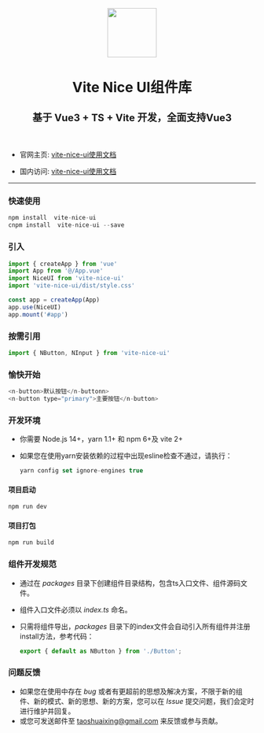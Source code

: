 <!--
 * @Descripttion: 
 * @version: 
 * @Author: 陶帅星
 * @Date: 2023-07-07 10:29:57
 * @LastEditors: 陶帅星
 * @LastEditTime: 2023-07-13 12:33:44
-->
<div align="center">
  <img src="http://img63.ddimg.cn/upload_img/00890/new/NiceUI-1689061930.png" width="100"/>
  <h1 style="border-bottom:0">
    <p>Vite Nice UI组件库</p>
    <p style="font-size:20px">基于 Vue3 + TS + Vite 开发，全面支持Vue3</p>
  </h1>
</div>
<br/>



- 官网主页: [vite-nice-ui使用文档](https://taoshuaixing.github.io/vite-nice-ui/)

- 国内访问: [vite-nice-ui使用文档](http://taoshuaixing.gitee.io/vite-nice-ui)

***

### 快速使用

```javascript
npm install  vite-nice-ui
cnpm install  vite-nice-ui --save
```

### 引入

```javascript
import { createApp } from 'vue'
import App from '@/App.vue'
import NiceUI from 'vite-nice-ui'
import 'vite-nice-ui/dist/style.css'

const app = createApp(App)
app.use(NiceUI)
app.mount('#app')
```

### 按需引用

```javascript
import { NButton, NInput } from 'vite-nice-ui'
```

### 愉快开始

```javascript
<n-button>默认按钮</n-buttonn> 
<n-button type="primary">主要按钮</n-button>
```

### 开发环境

- 你需要 Node.js 14+，yarn 1.1+ 和 npm 6+及 vite 2+
- 如果您在使用yarn安装依赖的过程中出现esline检查不通过，请执行：

  ```javascript
  yarn config set ignore-engines true
  ```

#### 项目启动

  ```javascript
  npm run dev
  ```

#### 项目打包

  ```javascript
  npm run build
  ```

### 组件开发规范

- 通过在 *packages* 目录下创建组件目录结构，包含ts入口文件、组件源码文件。
- 组件入口文件必须以 *index.ts* 命名。
- 只需将组件导出，*packages* 目录下的index文件会自动引入所有组件并注册install方法，参考代码：

  ```javascript
  export { default as NButton } from './Button';
  ```

### 问题反馈

- 如果您在使用中存在 *bug* 或者有更超前的思想及解决方案，不限于新的组件、新的模式、新的思想、新的方案，您可以在 *Issue* 提交问题，我们会定时进行维护并回复。
- 或您可发送邮件至 taoshuaixing@gmail.com 来反馈或参与贡献。

